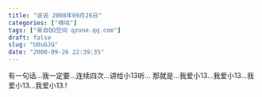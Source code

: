 ```yaml
---
title: "说说 2008年09月26日"
categories: ["嘀咕"]
tags: ["来自QQ空间 qzone.qq.com"]
draft: false
slug: "U0uGJG"
date: "2008-09-26 22:39:35"
---
```


有一句话...我一定要...连续四次...讲给小13听... 那就是...我爱小13...我爱小13...我爱小13...我爱小13.!

